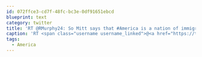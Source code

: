 ```yaml
---
id: 072ffce3-cd7f-48fc-bc3e-0df91651ebcd
blueprint: text
category: twitter
title: 'RT @RMurphy24: So Mitt says that #America is a nation of immigrants. Except for Arizona, right Mitt? Thos damn Mexicans! #RNC'
caption: 'RT <span class="username username_linked">@<a href="https://twitter.com/RMurphy24" title="Rob Murphy">RMurphy24</a></span>: So Mitt says that <span class="hashtag hashtag_local">#<a href="http://tweettemp.darylchymko.ca/?tag=america">America</a> is a nation of immigrants. Except for Arizona, right Mitt? Thos damn Mexicans! <span class="hashtag hashtag_local">#<a href="http://tweettemp.darylchymko.ca/?tag=rnc">RNC</a>'
tags:
  - America
---
```

